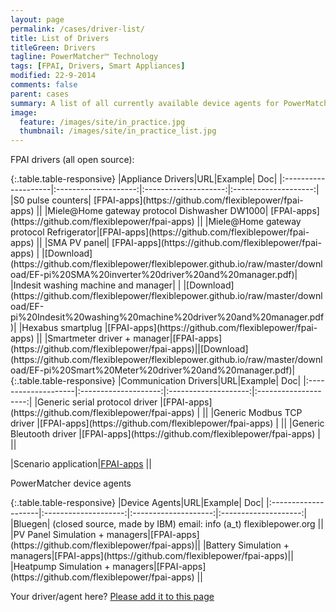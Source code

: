 ```yaml
---
layout: page
permalink: /cases/driver-list/
title: List of Drivers
titleGreen: Drivers
tagline: PowerMatcher™ Technology
tags: [FPAI, Drivers, Smart Appliances]
modified: 22-9-2014
comments: false
parent: cases
summary: A list of all currently available device agents for PowerMatcher and appliance drivers for FPAI.
image:
  feature: /images/site/in_practice.jpg
  thumbnail: /images/site/in_practice_list.jpg
---
```


FPAI drivers (all open source):

<div class="table-responsive" markdown="1">{:.table.table-responsive}
|Appliance Drivers|URL|Example| Doc|
|:--------------------|:--------------------:|:--------------------:|:--------------------:|
|S0 pulse counters| [FPAI-apps](https://github.com/flexiblepower/fpai-apps) ||
|Miele@Home gateway protocol Dishwasher DW1000| [FPAI-apps](https://github.com/flexiblepower/fpai-apps) ||
|Miele@Home gateway protocol Refrigerator|[FPAI-apps](https://github.com/flexiblepower/fpai-apps) ||
|SMA PV panel| [FPAI-apps](https://github.com/flexiblepower/fpai-apps) | |[Download](https://github.com/flexiblepower/flexiblepower.github.io/raw/master/download/EF-pi%20SMA%20inverter%20driver%20and%20manager.pdf)|
|Indesit washing machine and manager|  | |[Download](https://github.com/flexiblepower/flexiblepower.github.io/raw/master/download/EF-pi%20Indesit%20washing%20machine%20driver%20and%20manager.pdf)|
|Hexabus smartplug |[FPAI-apps](https://github.com/flexiblepower/fpai-apps) ||
|Smartmeter driver + manager|[FPAI-apps](https://github.com/flexiblepower/fpai-apps)||[Download](https://github.com/flexiblepower/flexiblepower.github.io/raw/master/download/EF-pi%20Smart%20Meter%20driver%20and%20manager.pdf)|

<div class="table-responsive" markdown="1">{:.table.table-responsive}
|Communication Drivers|URL|Example| Doc|
|:--------------------|:--------------------:|:--------------------:|:--------------------:|
|Generic serial protocol driver |[FPAI-apps](https://github.com/flexiblepower/fpai-apps) | ||
|Generic Modbus TCP driver |[FPAI-apps](https://github.com/flexiblepower/fpai-apps) | ||
|Generic Bleutooth driver |[FPAI-apps](https://github.com/flexiblepower/fpai-apps) | ||

|Scenario application|[FPAI-apps](https://github.com/flexiblepower/fpai-apps) ||

PowerMatcher device agents

<div class="table-responsive" markdown="1">{:.table.table-responsive}
|Device Agents|URL|Example| Doc|
|:--------------------|:--------------------:|:--------------------:|:--------------------:|
|Bluegen| (closed source, made by IBM) email: info (a_t) flexiblepower.org ||
|PV Panel Simulation + managers|[FPAI-apps](https://github.com/flexiblepower/fpai-apps)||
|Battery Simulation + managers|[FPAI-apps](https://github.com/flexiblepower/fpai-apps)||
|Heatpump Simulation + managers|[FPAI-apps](https://github.com/flexiblepower/fpai-apps) ||




Your driver/agent here? [Please add it to this page](https://github.com/flexiblepower/flexiblepower.github.io/edit/master/cases2_driver-list.md)
